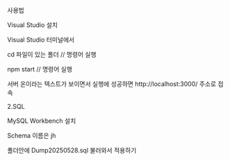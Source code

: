 사용법

Visual Studio 설치

Visual Studio 터미널에서

cd 파일이 있는 폴더 // 명령어 실행 

npm start // 명령어 실행

서버 온이라는 텍스트가 보이면서 실행에 성공하면 http://localhost:3000/ 주소로 접속

2.SQL

MySQL Workbench 설치 

Schema 이름은 jh

폴더안에 Dump20250528.sql 불러와서 적용하기


